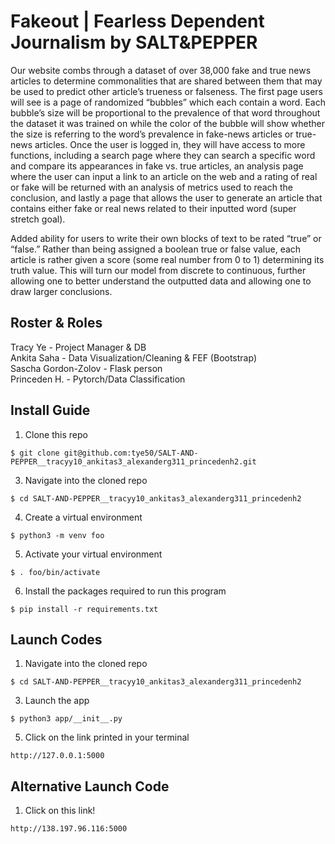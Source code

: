 # Fakeout | Fearless Dependent Journalism by SALT&PEPPER
Our website combs through a dataset of over 38,000 fake and true news articles to determine commonalities that are shared between them that may be used to predict other article’s trueness or falseness. The first page users will see is a page of randomized “bubbles” which each contain a word. Each bubble’s size will be proportional to the prevalence of that word throughout the dataset it was trained on while the color of the bubble will show whether the size is referring to the word’s prevalence in fake-news articles or true-news articles. Once the user is logged in, they will have access to more functions, including a search page where they can search a specific word and compare its appearances in fake vs. true articles, an analysis page where the user can input a link to an article on the web and a rating of real or fake will be returned with an analysis of metrics used to reach the conclusion, and lastly a page that allows the user to generate an article that contains either fake or real news related to their inputted word (super stretch goal).

Added ability for users to write their own blocks of text to be rated “true” or “false.” Rather than being assigned a boolean true or false value, each article is rather given a score (some real number from 0 to 1) determining its truth value. This will turn our model from discrete to continuous, further allowing one to better understand the outputted data and allowing one to draw larger conclusions. 

## Roster & Roles
Tracy Ye - Project Manager & DB <br />
Ankita Saha - Data Visualization/Cleaning & FEF (Bootstrap) <br />
Sascha Gordon-Zolov - Flask person <br />
Princeden H. - Pytorch/Data Classification <br />

## Install Guide
1. Clone this repo
```
$ git clone git@github.com:tye50/SALT-AND-PEPPER__tracyy10_ankitas3_alexanderg311_princedenh2.git
```
3. Navigate into the cloned repo
```
$ cd SALT-AND-PEPPER__tracyy10_ankitas3_alexanderg311_princedenh2
```
4. Create a virtual environment
```
$ python3 -m venv foo
```
5. Activate your virtual environment
```
$ . foo/bin/activate
```
6. Install the packages required to run this program
```
$ pip install -r requirements.txt
```

## Launch Codes
1. Navigate into the cloned repo
```
$ cd SALT-AND-PEPPER__tracyy10_ankitas3_alexanderg311_princedenh2
```
3. Launch the app
```
$ python3 app/__init__.py
```
5. Click on the link printed in your terminal
```
http://127.0.0.1:5000
```

## Alternative Launch Code
1. Click on this link!
```
http://138.197.96.116:5000
```
